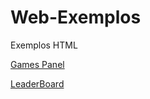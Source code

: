 # Web-Exemplos
Exemplos HTML

<a href="https://game-awake.github.io/Web-Exemplos/gamespanel/">Games Panel</a>

<a href="https://game-awake.github.io/Web-Exemplos/leaderboard/">LeaderBoard</a>
